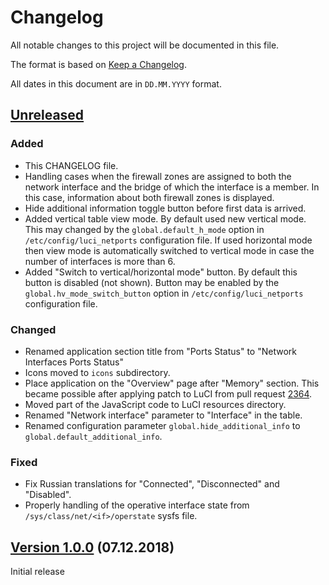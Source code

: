 # Changelog

All notable changes to this project will be documented in this file.

The format is based on [Keep a Changelog](https://keepachangelog.com/en/1.0.0/).

All dates in this document are in `DD.MM.YYYY` format.

## [Unreleased]
### Added
- This CHANGELOG file.
- Handling cases when the firewall zones are assigned to both the network
  interface and the bridge of which the interface is a member. In this case,
  information about both firewall zones is displayed.
- Hide additional information toggle button before first data is arrived.
- Added vertical table view mode. By default used new vertical mode. This may
  changed by the `global.default_h_mode` option in `/etc/config/luci_netports`
  configuration file. If used horizontal mode then view mode is automatically
  switched to vertical mode in case the number of interfaces is more than 6.
- Added "Switch to vertical/horizontal mode" button. By default this button
  is disabled (not shown). Button may be enabled by the `global.hv_mode_switch_button`
  option in `/etc/config/luci_netports` configuration file.

### Changed
- Renamed application section title from "Ports Status" to "Network Interfaces Ports Status"
- Icons moved to `icons` subdirectory.
- Place application on the "Overview" page after "Memory" section.
  This became possible after applying patch to LuCI from pull request
  [2364](https://github.com/openwrt/luci/pull/2364).
- Moved part of the JavaScript code to LuCI resources directory.
- Renamed "Network interface" parameter to "Interface" in the table.
- Renamed configuration parameter `global.hide_additional_info`
  to `global.default_additional_info`.

### Fixed
- Fix Russian translations for "Connected", "Disconnected" and "Disabled".
- Properly handling of the operative interface state from
  `/sys/class/net/<if>/operstate` sysfs file.

## [Version 1.0.0] (07.12.2018)

Initial release

[Unreleased]: https://github.com/tano-systems/luci-app-netports/tree/master
[Version 1.0.0]: https://github.com/tano-systems/luci-app-netports/releases/tag/v1.0.0
